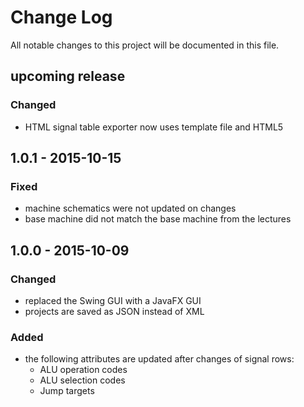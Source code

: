Change Log
==========

All notable changes to this project will be documented in this file.

## upcoming release
### Changed
- HTML signal table exporter now uses template file and HTML5

## 1.0.1 - 2015-10-15
### Fixed
- machine schematics were not updated on changes
- base machine did not match the base machine from the lectures

## 1.0.0 - 2015-10-09
### Changed
- replaced the Swing GUI with a JavaFX GUI
- projects are saved as JSON instead of XML

### Added
- the following attributes are updated after changes of signal rows:
  - ALU operation codes
  - ALU selection codes
  - Jump targets
